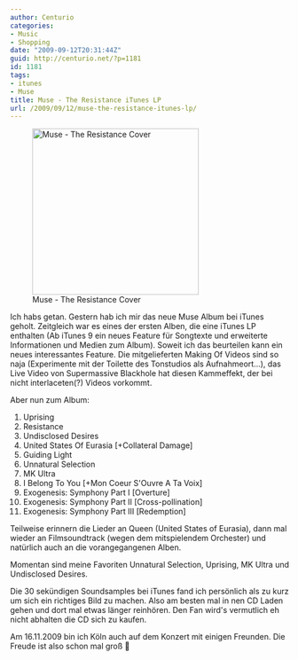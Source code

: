 ```yaml
---
author: Centurio
categories:
- Music
- Shopping
date: "2009-09-12T20:31:44Z"
guid: http://centurio.net/?p=1181
id: 1181
tags:
- itunes
- Muse
title: Muse - The Resistance iTunes LP
url: /2009/09/12/muse-the-resistance-itunes-lp/
---
```

<figure id="attachment_1182" aria-describedby="caption-attachment-1182" style="width: 300px" class="wp-caption aligncenter"><a href="http://centurio.net/wp-content/uploads/2009/09/Muse-TheResistance.jpg" data-rel="lightbox-image-0" data-rl\_title="" data-rl\_caption="" title=""><img loading="lazy" class="size-medium wp-image-1182" title="Muse - The Resistance Cover" src="http://centurio.net/wp-content/uploads/2009/09/Muse-TheResistance-300x300.jpg" alt="Muse - The Resistance Cover" width="300" height="300" srcset="https://centurio.net/wp-content/uploads/2009/09/Muse-TheResistance-300x300.jpg 300w, https://centurio.net/wp-content/uploads/2009/09/Muse-TheResistance-150x150.jpg 150w, https://centurio.net/wp-content/uploads/2009/09/Muse-TheResistance.jpg 500w" sizes="(max-width: 300px) 100vw, 300px" /></a><figcaption id="caption-attachment-1182" class="wp-caption-text">Muse - The Resistance Cover</figcaption></figure> 

Ich habs getan. Gestern hab ich mir das neue Muse Album bei iTunes geholt. Zeitgleich war es eines der ersten Alben, die eine iTunes LP enthalten (Ab iTunes 9 ein neues Feature für Songtexte und erweiterte Informationen und Medien zum Album). Soweit ich das beurteilen kann ein neues interessantes Feature. Die mitgelieferten Making Of Videos sind so naja (Experimente mit der Toilette des Tonstudios als Aufnahmeort...), das Live Video von Supermassive Blackhole hat diesen Kammeffekt, der bei nicht interlaceten(?) Videos vorkommt.

Aber nun zum Album:

1. Uprising  
2. Resistance  
3. Undisclosed Desires  
4. United States Of Eurasia [+Collateral Damage]  
5. Guiding Light  
6. Unnatural Selection  
7. MK Ultra  
8. I Belong To You [+Mon Coeur S'Ouvre A Ta Voix]  
9. Exogenesis: Symphony Part I [Overture]  
10. Exogenesis: Symphony Part II [Cross-pollination]  
11. Exogenesis: Symphony Part III [Redemption]

Teilweise erinnern die Lieder an Queen (United States of Eurasia), dann mal wieder an Filmsoundtrack (wegen dem mitspielendem Orchester) und natürlich auch an die vorangegangenen Alben.

Momentan sind meine Favoriten Unnatural Selection, Uprising, MK Ultra und Undisclosed Desires.

Die 30 sekündigen Soundsamples bei iTunes fand ich persönlich als zu kurz um sich ein richtiges Bild zu machen. Also am besten mal in nen CD Laden gehen und dort mal etwas länger reinhören. Den Fan wird's vermutlich eh nicht abhalten die CD sich zu kaufen.

Am 16.11.2009 bin ich Köln auch auf dem Konzert mit einigen Freunden. Die Freude ist also schon mal groß 🙂